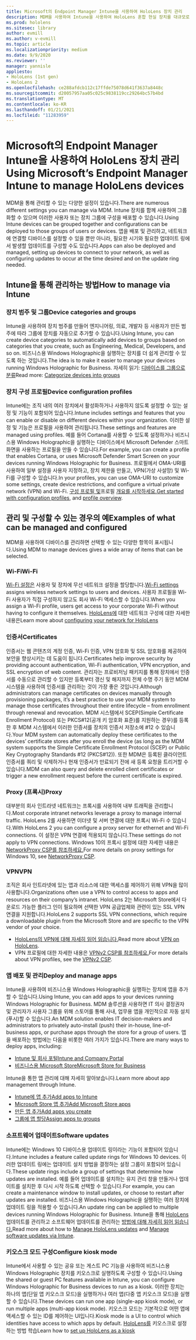```yaml
---
title: Microsoft의 Endpoint Manager Intune을 사용하여 HoloLens 장치 관리
description: MDM을 사용하여 Intune을 사용하여 HoloLens 혼합 현실 장치를 대규모로 구성하고 관리하는 방법을 학습합니다.
ms.prod: hololens
ms.sitesec: library
author: evmill
ms.author: v-evmill
ms.topic: article
ms.localizationpriority: medium
ms.date: 9/9/2020
ms.reviewer: ''
manager: yannisle
appliesto:
- HoloLens (1st gen)
- HoloLens 2
ms.openlocfilehash: ce288afdcb112c17ffde75078d641f3637a8448c
ms.sourcegitcommit: d20057957aa05c025c9838119cc29264bc57b4bd
ms.translationtype: MT
ms.contentlocale: ko-KR
ms.lasthandoff: 01/21/2021
ms.locfileid: "11283959"
---
```

# <span data-ttu-id="4e8cc-103">Microsoft의 Endpoint Manager Intune을 사용하여 HoloLens 장치 관리</span><span class="sxs-lookup"><span data-stu-id="4e8cc-103">Using Microsoft’s Endpoint Manager Intune to manage HoloLens devices</span></span>

<span data-ttu-id="4e8cc-104">MDM을 통해 관리할 수 있는 다양한 설정이 있습니다.</span><span class="sxs-lookup"><span data-stu-id="4e8cc-104">There are numerous different settings you can manage via MDM.</span></span> <span data-ttu-id="4e8cc-105">Intune 장치를 함께 사용하여 그룹화할 수 있으며 이러한 사용자 또는 장치 그룹에 구성을 배포할 수 있습니다.</span><span class="sxs-lookup"><span data-stu-id="4e8cc-105">Using Intune devices can be grouped together and configurations can be deployed to those groups of users or devices.</span></span> <span data-ttu-id="4e8cc-106">앱을 배포 및 관리하고, 네트워크에 연결할 디바이스를 설정할 수 있을 뿐만 아니라, 필요한 시기와 필요한 업데이트 링에서 발생할 업데이트를 구성할 수도 있습니다.</span><span class="sxs-lookup"><span data-stu-id="4e8cc-106">Apps can also be deployed and managed, setting up devices to connect to your network, as well as configuring updates to occur at the time desired and on the update ring needed.</span></span> 

## <span data-ttu-id="4e8cc-107">Intune을 통해 관리하는 방법</span><span class="sxs-lookup"><span data-stu-id="4e8cc-107">How to manage via Intune</span></span>

### <span data-ttu-id="4e8cc-108">장치 범주 및 그룹</span><span class="sxs-lookup"><span data-stu-id="4e8cc-108">Device categories and groups</span></span>
<span data-ttu-id="4e8cc-109">Intune을 사용하여 장치 범주를 만들어 엔지니어링, 의료, 개발자 등 사용자가 만든 범주에 따라 그룹에 장치를 자동으로 추가할 수 있습니다.</span><span class="sxs-lookup"><span data-stu-id="4e8cc-109">Using Intune, you can create device categories to automatically add devices to groups based on categories that you create, such as Engineering, Medical, Developers, and so on.</span></span> <span data-ttu-id="4e8cc-110">비즈니스용 Windows Holographic을 실행하는 장치를 더 쉽게 관리할 수 있도록 하는 것입니다.</span><span class="sxs-lookup"><span data-stu-id="4e8cc-110">The idea is to make it easier to manage your devices running Windows Holographic for Business.</span></span>
<span data-ttu-id="4e8cc-111">자세히 읽기: [디바이스를 그룹으로 분류](https://docs.microsoft.com/mem/intune/enrollment/device-group-mapping)</span><span class="sxs-lookup"><span data-stu-id="4e8cc-111">Read more: [Categorize devices into groups](https://docs.microsoft.com/mem/intune/enrollment/device-group-mapping)</span></span>

### <span data-ttu-id="4e8cc-112">장치 구성 프로필</span><span class="sxs-lookup"><span data-stu-id="4e8cc-112">Device configuration profiles</span></span>
<span data-ttu-id="4e8cc-113">Intune에는 조직 내의 여러 장치에서 활성화하거나 사용하지 않도록 설정할 수 있는 설정 및 기능이 포함되어 있습니다.</span><span class="sxs-lookup"><span data-stu-id="4e8cc-113">Intune includes settings and features that you can enable or disable on different devices within your organization.</span></span> <span data-ttu-id="4e8cc-114">이러한 설정 및 기능은 프로필을 사용하여 관리됩니다.</span><span class="sxs-lookup"><span data-stu-id="4e8cc-114">These settings and features are managed using profiles.</span></span> <span data-ttu-id="4e8cc-115">예를 들어 Cortana를 사용할 수 있도록 설정하거나 비즈니스용 Windows Holographic을 실행하는 디바이스에서 Microsoft Defender 스마트 화면을 사용하는 프로필을 만들 수 있습니다.</span><span class="sxs-lookup"><span data-stu-id="4e8cc-115">For example, you can create a profile that enables Cortana, or uses Microsoft Defender Smart Screen on your devices running Windows Holographic for Business.</span></span>
<span data-ttu-id="4e8cc-116">프로필에서 OMA-URI를 사용하여 일부 설정을 사용자 지정하고, 장치 제한을 만들고, VPN(가상 사설망) 및 Wi-Fi를 구성할 수 있습니다.</span><span class="sxs-lookup"><span data-stu-id="4e8cc-116">In your profiles, you can use OMA-URI to customize some settings, create device restrictions, and configure a virtual private network (VPN) and Wi-Fi.</span></span>
<span data-ttu-id="4e8cc-117">[구성 프로필 및](https://docs.microsoft.com/mem/intune/configuration/device-profiles)프로필 [개요를 시작하세요.](https://docs.microsoft.com/mem/intune/configuration/device-profile-create)</span><span class="sxs-lookup"><span data-stu-id="4e8cc-117">[Get started with configuration profiles](https://docs.microsoft.com/mem/intune/configuration/device-profiles), and [profile overview](https://docs.microsoft.com/mem/intune/configuration/device-profile-create).</span></span>

## <span data-ttu-id="4e8cc-118">관리 및 구성할 수 있는 경우의 예</span><span class="sxs-lookup"><span data-stu-id="4e8cc-118">Examples of what can be managed and configured</span></span>

<span data-ttu-id="4e8cc-119">MDM을 사용하여 디바이스를 관리하면 선택할 수 있는 다양한 항목이 표시됩니다.</span><span class="sxs-lookup"><span data-stu-id="4e8cc-119">Using MDM to manage devices gives a wide array of items that can be selected.</span></span> 

### <span data-ttu-id="4e8cc-120">Wi-Fi</span><span class="sxs-lookup"><span data-stu-id="4e8cc-120">Wi-Fi</span></span>
<span data-ttu-id="4e8cc-121">[Wi-Fi 설정은](https://docs.microsoft.com/mem/intune/configuration/wi-fi-settings-configure) 사용자 및 장치에 무선 네트워크 설정을 할당합니다.</span><span class="sxs-lookup"><span data-stu-id="4e8cc-121">[Wi-Fi settings](https://docs.microsoft.com/mem/intune/configuration/wi-fi-settings-configure) assigns wireless network settings to users and devices.</span></span> <span data-ttu-id="4e8cc-122">사용자 프로필을 Wi-Fi 사용자가 직접 구성하지 않고도 회사 Wi-Fi 액세스할 수 있습니다.</span><span class="sxs-lookup"><span data-stu-id="4e8cc-122">When you assign a Wi-Fi profile, users get access to your corporate Wi-Fi without having to configure it themselves.</span></span>
<span data-ttu-id="4e8cc-123">[HoloLens에](hololens-commercial-infrastructure.md) 대한 네트워크 구성에 대한 자세한 내용은</span><span class="sxs-lookup"><span data-stu-id="4e8cc-123">Learn more about [configuring your network for HoloLens](hololens-commercial-infrastructure.md)</span></span>

### <span data-ttu-id="4e8cc-124">인증서</span><span class="sxs-lookup"><span data-stu-id="4e8cc-124">Certificates</span></span>
<span data-ttu-id="4e8cc-125">인증서는 웹 콘텐츠의 계정 인증, Wi-Fi 인증, VPN 암호화 및 SSL 암호화를 제공하여 보안을 향상시키는 데 도움이 됩니다.</span><span class="sxs-lookup"><span data-stu-id="4e8cc-125">Certificates help improve security by providing account authentication, Wi-Fi authentication, VPN encryption, and SSL encryption of web content.</span></span> <span data-ttu-id="4e8cc-126">관리자는 프로비저닝 패키지를 통해 장치에서 인증서를 수동으로 관리할 수 있지만 등록부터 갱신 및 해지까지 전체 수명 주기 동안 MDM 시스템을 사용하여 인증서를 관리하는 것이 가장 좋은 것입니다.</span><span class="sxs-lookup"><span data-stu-id="4e8cc-126">Although administrators can manage certificates on devices manually through provisioning packages, it’s a best practice to use your MDM system to manage those certificates throughout their entire lifecycle – from enrollment through renewal and revocation.</span></span> <span data-ttu-id="4e8cc-127">MDM 시스템에서 SCEP(Simple Certificate Enrollment Protocol) 또는 PKCS#12(공개 키 암호화 표준)를 지원하는 경우)를 등록한 후 MDM 시스템에서 이러한 인증서를 장치의 인증서 저장소에 #12 수 있습니다.</span><span class="sxs-lookup"><span data-stu-id="4e8cc-127">Your MDM system can automatically deploy these certificates to the devices’ certificate stores after you enroll the device (as long as the MDM system supports the Simple Certificate Enrollment Protocol (SCEP) or Public Key Cryptography Standards #12 (PKCS#12)).</span></span> <span data-ttu-id="4e8cc-128">또한 MDM은 등록된 클라이언트 인증서를 쿼리 및 삭제하거나 현재 인증서가 만료되기 전에 새 등록 요청을 트리거할 수 있습니다.</span><span class="sxs-lookup"><span data-stu-id="4e8cc-128">MDM can also query and delete enrolled client certificates or trigger a new enrollment request before the current certificate is expired.</span></span> 

### <span data-ttu-id="4e8cc-129">Proxy (프록시)</span><span class="sxs-lookup"><span data-stu-id="4e8cc-129">Proxy</span></span>
<span data-ttu-id="4e8cc-130">대부분의 회사 인트라넷 네트워크는 프록시를 사용하여 내부 트래픽을 관리합니다.</span><span class="sxs-lookup"><span data-stu-id="4e8cc-130">Most corporate intranet networks leverage a proxy to manage internal traffic.</span></span> <span data-ttu-id="4e8cc-131">HoloLens 2를 사용하면 이더넷 및 서버 연결에 대한 프록시 Wi-Fi 수 있습니다.</span><span class="sxs-lookup"><span data-stu-id="4e8cc-131">With HoloLens 2 you can configure a proxy server for ethernet and Wi-Fi connections.</span></span> <span data-ttu-id="4e8cc-132">이 설정은 VPN 연결에 적용되지 않습니다.</span><span class="sxs-lookup"><span data-stu-id="4e8cc-132">These settings do not apply to VPN connections.</span></span> <span data-ttu-id="4e8cc-133">Windows 10의 프록시 설정에 대한 자세한 내용은 [NetworkProxy CSP를 참조하세요.](https://docs.microsoft.com/windows/client-management/mdm/networkproxy-csp)</span><span class="sxs-lookup"><span data-stu-id="4e8cc-133">For more details on proxy settings for Windows 10, see [NetworkProxy CSP](https://docs.microsoft.com/windows/client-management/mdm/networkproxy-csp).</span></span>

### <span data-ttu-id="4e8cc-134">VPN</span><span class="sxs-lookup"><span data-stu-id="4e8cc-134">VPN</span></span>
<span data-ttu-id="4e8cc-135">조직은 회사 인트라넷에 있는 앱과 리소스에 대한 액세스를 제어하기 위해 VPN을 많이 사용합니다.</span><span class="sxs-lookup"><span data-stu-id="4e8cc-135">Organizations often use a VPN to control access to apps and resources on their company’s intranet.</span></span> <span data-ttu-id="4e8cc-136">HoloLens 2는 Microsoft Store에서 다운로드 가능한 플러그 인이 필요하며 선택한 VPN 공급업체와 관련이 있는 SSL VPN 연결을 지원합니다.</span><span class="sxs-lookup"><span data-stu-id="4e8cc-136">HoloLens 2 supports SSL VPN connections, which require a downloadable plugin from the Microsoft Store and are specific to the VPN vendor of your choice.</span></span> 
- <span data-ttu-id="4e8cc-137">[HoloLens의 VPN에 대해 자세히 읽어 읽습니다.](hololens-network.md#vpn)</span><span class="sxs-lookup"><span data-stu-id="4e8cc-137">Read more about [VPN on HoloLens](hololens-network.md#vpn).</span></span>
- <span data-ttu-id="4e8cc-138">VPN 프로필에 대한 자세한 내용은 [VPNv2 CSP를 참조하세요.](https://docs.microsoft.com/windows/client-management/mdm/vpnv2-csp)</span><span class="sxs-lookup"><span data-stu-id="4e8cc-138">For more details about VPN profiles, see the [VPNv2 CSP](https://docs.microsoft.com/windows/client-management/mdm/vpnv2-csp).</span></span>

### <span data-ttu-id="4e8cc-139">앱 배포 및 관리</span><span class="sxs-lookup"><span data-stu-id="4e8cc-139">Deploy and manage apps</span></span>
<span data-ttu-id="4e8cc-140">Intune을 사용하여 비즈니스용 Windows Holographic을 실행하는 장치에 앱을 추가할 수 있습니다.</span><span class="sxs-lookup"><span data-stu-id="4e8cc-140">Using Intune, you can add apps to your devices running Windows Holographic for Business.</span></span> <span data-ttu-id="4e8cc-141">MDM 솔루션을 사용하면 IT 의사 결정권자 및 관리자가 사용자 그룹을 위해 스토어를 통해 사내, 업무용 앱을 개인적으로 자동 설치(푸시)할 수 있습니다.</span><span class="sxs-lookup"><span data-stu-id="4e8cc-141">An MDM solution enables IT decision-makers and administrators to privately auto-install (push) their in-house, line-of-business apps, or purchase apps through the store for a group of users.</span></span> <span data-ttu-id="4e8cc-142">앱을 배포하는 방법에는 다음을 비롯한 여러 가지가 있습니다.</span><span class="sxs-lookup"><span data-stu-id="4e8cc-142">There are many ways to deploy apps, including:</span></span>
-   [<span data-ttu-id="4e8cc-143">Intune 및 회사 포털</span><span class="sxs-lookup"><span data-stu-id="4e8cc-143">Intune and Company Portal</span></span>]( app-deploy-intune.md)
-   [<span data-ttu-id="4e8cc-144">비즈니스용 Microsoft Store</span><span class="sxs-lookup"><span data-stu-id="4e8cc-144">Microsoft Store for Business</span></span>]( app-deploy-store-business.md)

<span data-ttu-id="4e8cc-145">Intune을 통한 앱 관리에 대해 자세히 알아보습니다.</span><span class="sxs-lookup"><span data-stu-id="4e8cc-145">Learn more about app management through Intune.</span></span>
-   [<span data-ttu-id="4e8cc-146">Intune에 앱 추가</span><span class="sxs-lookup"><span data-stu-id="4e8cc-146">Add apps to Intune</span></span>](https://docs.microsoft.com/mem/intune/apps/apps-add)
-   [<span data-ttu-id="4e8cc-147">Microsoft Store 앱 추가</span><span class="sxs-lookup"><span data-stu-id="4e8cc-147">Add Microsoft Store apps</span></span>](https://docs.microsoft.com/mem/intune/apps/store-apps-windows)
-   [<span data-ttu-id="4e8cc-148">만든 앱 추가</span><span class="sxs-lookup"><span data-stu-id="4e8cc-148">Add apps you create</span></span>](https://docs.microsoft.com/mem/intune/apps/lob-apps-windows)
- [<span data-ttu-id="4e8cc-149">그룹에 앱 할당</span><span class="sxs-lookup"><span data-stu-id="4e8cc-149">Assign apps to groups</span></span>](https://docs.microsoft.com/mem/intune/apps/apps-deploy)

### <span data-ttu-id="4e8cc-150">소프트웨어 업데이트</span><span class="sxs-lookup"><span data-stu-id="4e8cc-150">Software updates</span></span>
<span data-ttu-id="4e8cc-151">Intune에는 Windows 10 디바이스용 업데이트 링이라는 기능이 포함되어 있습니다.</span><span class="sxs-lookup"><span data-stu-id="4e8cc-151">Intune includes a feature called update rings for Windows 10 devices.</span></span> <span data-ttu-id="4e8cc-152">이러한 업데이트 링에는 업데이트 설치 방법을 결정하는 설정 그룹이 포함되어 있습니다.</span><span class="sxs-lookup"><span data-stu-id="4e8cc-152">These update rings include a group of settings that determine how updates are installed.</span></span> <span data-ttu-id="4e8cc-153">예를 들어 업데이트를 설치하는 유지 관리 창을 만들거나 업데이트를 설치한 후 다시 시작 하도록 선택할 수 있습니다.</span><span class="sxs-lookup"><span data-stu-id="4e8cc-153">For example, you can create a maintenance window to install updates, or choose to restart after updates are installed.</span></span> <span data-ttu-id="4e8cc-154">비즈니스용 Windows Holographic을 실행하는 여러 장치에 업데이트 링을 적용할 수 있습니다.</span><span class="sxs-lookup"><span data-stu-id="4e8cc-154">An update ring can be applied to multiple devices running Windows Holographic for Business.</span></span>
<span data-ttu-id="4e8cc-155">Intune을 통해 [HoloLens](hololens-updates.md) 업데이트를 관리하고 소프트웨어 업데이트를 관리하는 [방법에 대해 자세히 읽어 읽습니다.](https://docs.microsoft.com/mem/intune/protect/windows-update-for-business-configure)</span><span class="sxs-lookup"><span data-stu-id="4e8cc-155">Read more about how to [Manage HoloLens updates](hololens-updates.md) and [Manage software updates via Intune](https://docs.microsoft.com/mem/intune/protect/windows-update-for-business-configure).</span></span>

### <span data-ttu-id="4e8cc-156">키오스크 모드 구성</span><span class="sxs-lookup"><span data-stu-id="4e8cc-156">Configure kiosk mode</span></span>
<span data-ttu-id="4e8cc-157">Intune에서 사용할 수 있는 공유 또는 게스트 PC 기능을 사용하여 비즈니스용 Windows Holographic 장치를 키오스크로 실행하도록 구성할 수 있습니다.</span><span class="sxs-lookup"><span data-stu-id="4e8cc-157">Using the shared or guest PC features available in Intune, you can configure Windows Holographic for Business devices to run as a kiosk.</span></span> <span data-ttu-id="4e8cc-158">이러한 장치는 하나의 앱(단일 앱 키오스크 모드)을 실행하거나 여러 앱(다중 앱 키오스크 모드)을 실행할 수 있습니다.</span><span class="sxs-lookup"><span data-stu-id="4e8cc-158">These devices can run one app (single-app kiosk mode), or run multiple apps (multi-app kiosk mode).</span></span> <span data-ttu-id="4e8cc-159">키오스크 모드는 기본적으로 어떤 앱에 액세스할 수 있는 ID를 제어하는 UI입니다.</span><span class="sxs-lookup"><span data-stu-id="4e8cc-159">Kiosk mode is a UI to control which identities have access to which apps by default.</span></span>
<span data-ttu-id="4e8cc-160">[HoloLens를]( hololens-kiosk.md) 키오스크로 설정하는 방법 학습</span><span class="sxs-lookup"><span data-stu-id="4e8cc-160">Learn how to [set up HoloLens as a kiosk]( hololens-kiosk.md)</span></span>

